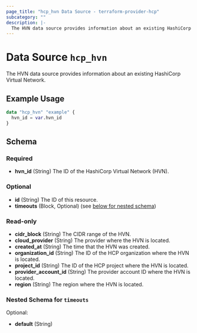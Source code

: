 ```yaml
---
page_title: "hcp_hvn Data Source - terraform-provider-hcp"
subcategory: ""
description: |-
  The HVN data source provides information about an existing HashiCorp Virtual Network.
---
```


# Data Source `hcp_hvn`

The HVN data source provides information about an existing HashiCorp Virtual Network.

## Example Usage

```terraform
data "hcp_hvn" "example" {
  hvn_id = var.hvn_id
}
```

## Schema

### Required

- **hvn_id** (String) The ID of the HashiCorp Virtual Network (HVN).

### Optional

- **id** (String) The ID of this resource.
- **timeouts** (Block, Optional) (see [below for nested schema](#nestedblock--timeouts))

### Read-only

- **cidr_block** (String) The CIDR range of the HVN.
- **cloud_provider** (String) The provider where the HVN is located.
- **created_at** (String) The time that the HVN was created.
- **organization_id** (String) The ID of the HCP organization where the HVN is located.
- **project_id** (String) The ID of the HCP project where the HVN is located.
- **provider_account_id** (String) The provider account ID where the HVN is located.
- **region** (String) The region where the HVN is located.

<a id="nestedblock--timeouts"></a>
### Nested Schema for `timeouts`

Optional:

- **default** (String)


